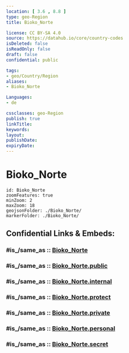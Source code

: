 ```yaml
---
location: [ 3.6 , 8.8 ] 
type: geo-Region
title: Bioko_Norte

license: CC BY-SA 4.0
source: https://datahub.io/core/country-codes
isDeleted: false
isReadOnly: false
draft: false
confidential: public

tags:
- geo/Country/Region
aliases:
- Bioko_Norte

Languages:
- de

cssclasses: geo-Region
publish: true
linkTitle: 
keywords: 
layout: 
publishDate: 
expiryDate: 
---
```


# Bioko_Norte

```leaflet
id: Bioko_Norte
zoomFeatures: true 
minZoom: 2 
maxZoom: 18
geojsonFolder: ./Bioko_Norte/
markerFolder: ./Bioko_Norte/
```


## Confidential Links & Embeds: 

### #is_/same_as :: [Bioko_Norte](/_Standards/Earth/Continent/Africa/Africa~Central/Equatorial_Guinea/Provinces~Equatorial_Guinea/Bioko_Norte.md) 

### #is_/same_as :: [Bioko_Norte.public](/_public/Earth/Continent/Africa/Africa~Central/Equatorial_Guinea/Provinces~Equatorial_Guinea/Bioko_Norte.public.md) 

### #is_/same_as :: [Bioko_Norte.internal](/_internal/Earth/Continent/Africa/Africa~Central/Equatorial_Guinea/Provinces~Equatorial_Guinea/Bioko_Norte.internal.md) 

### #is_/same_as :: [Bioko_Norte.protect](/_protect/Earth/Continent/Africa/Africa~Central/Equatorial_Guinea/Provinces~Equatorial_Guinea/Bioko_Norte.protect.md) 

### #is_/same_as :: [Bioko_Norte.private](/_private/Earth/Continent/Africa/Africa~Central/Equatorial_Guinea/Provinces~Equatorial_Guinea/Bioko_Norte.private.md) 

### #is_/same_as :: [Bioko_Norte.personal](/_personal/Earth/Continent/Africa/Africa~Central/Equatorial_Guinea/Provinces~Equatorial_Guinea/Bioko_Norte.personal.md) 

### #is_/same_as :: [Bioko_Norte.secret](/_secret/Earth/Continent/Africa/Africa~Central/Equatorial_Guinea/Provinces~Equatorial_Guinea/Bioko_Norte.secret.md)

